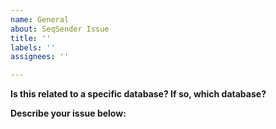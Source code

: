 ```yaml
---
name: General
about: SeqSender Issue
title: ''
labels: ''
assignees: ''

---
```


**Is this related to a specific database? If so, which database?**

**Describe your issue below:**
